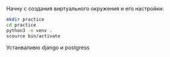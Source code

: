 Начну с создания виртуального окружения и его настройки:
```bash
mkdir practice
cd practice
python3 -m venv .
scource bin/activate
```
Устанваливю django и postgress
```bash

```


